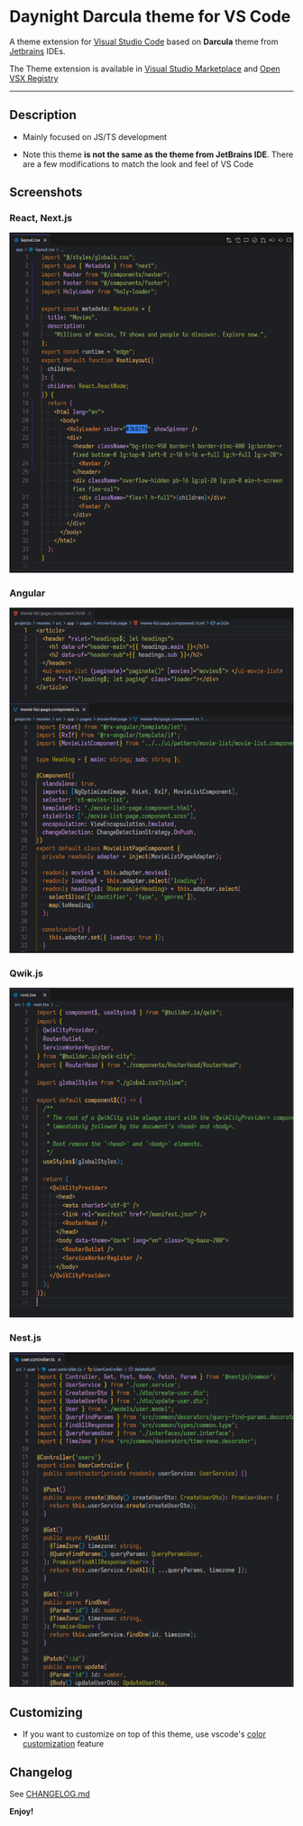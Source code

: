# Daynight Darcula theme for VS Code

A theme extension for [Visual Studio Code](https://code.visualstudio.com) based on **Darcula** theme from [Jetbrains](https://www.jetbrains.com) IDEs.

The Theme extension is available in [Visual Studio Marketplace](https://marketplace.visualstudio.com/items?itemName=igolskyi.vscode-day-night-theme) and [Open VSX Registry](https://open-vsx.org/extension/igolskyi/vscode-day-night-theme)

---

## Description

- Mainly focused on JS/TS development

- Note this theme **is not the same as the theme from JetBrains IDE**. There are a few modifications to match the look and feel of VS Code


## Screenshots

### React, Next.js

![React, Next.js screenshot](https://github.com/igolskyi/daynight-darcula/blob/main/screenshots/next.png)

### Angular

![Angular screenshot](https://github.com/igolskyi/daynight-darcula/blob/main/screenshots/angular.png)

### Qwik.js

![Qwik.js screenshot](https://github.com/igolskyi/daynight-darcula/blob/main/screenshots/qwik.png)

### Nest.js

![Nest.js screenshot](https://github.com/igolskyi/daynight-darcula/blob/main/screenshots/nest.png)


## Customizing

- If you want to customize on top of this theme, use vscode's [color customization](https://code.visualstudio.com/docs/getstarted/themes#_customizing-a-color-theme) feature

## Changelog

See [CHANGELOG.md]()

**Enjoy!**
